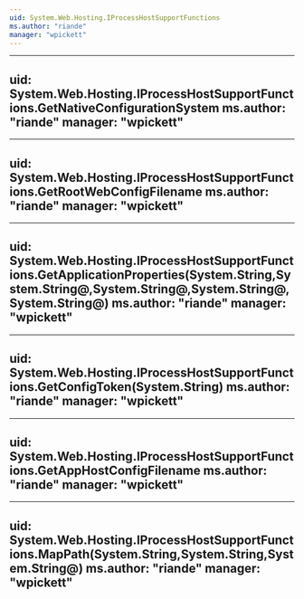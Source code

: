 ```yaml
---
uid: System.Web.Hosting.IProcessHostSupportFunctions
ms.author: "riande"
manager: "wpickett"
---
```


---
uid: System.Web.Hosting.IProcessHostSupportFunctions.GetNativeConfigurationSystem
ms.author: "riande"
manager: "wpickett"
---

---
uid: System.Web.Hosting.IProcessHostSupportFunctions.GetRootWebConfigFilename
ms.author: "riande"
manager: "wpickett"
---

---
uid: System.Web.Hosting.IProcessHostSupportFunctions.GetApplicationProperties(System.String,System.String@,System.String@,System.String@,System.String@)
ms.author: "riande"
manager: "wpickett"
---

---
uid: System.Web.Hosting.IProcessHostSupportFunctions.GetConfigToken(System.String)
ms.author: "riande"
manager: "wpickett"
---

---
uid: System.Web.Hosting.IProcessHostSupportFunctions.GetAppHostConfigFilename
ms.author: "riande"
manager: "wpickett"
---

---
uid: System.Web.Hosting.IProcessHostSupportFunctions.MapPath(System.String,System.String,System.String@)
ms.author: "riande"
manager: "wpickett"
---
